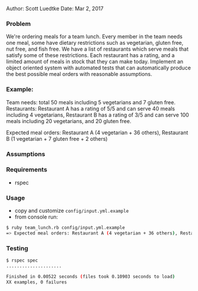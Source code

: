 Author: Scott Luedtke
Date: Mar 2, 2017

### Problem

We're ordering meals for a team lunch. Every member in the team needs one meal, some have dietary restrictions such as vegetarian, gluten free, nut free, and fish free. We have a list of restaurants which serve meals that satisfy some of these restrictions. Each restaurant has a rating, and a limited amount of meals in stock that they can make today. Implement an object oriented system with automated tests that can automatically produce the best possible meal orders with reasonable assumptions.

### Example:

Team needs: total 50 meals including 5 vegetarians and 7 gluten free.
Restaurants: Restaurant A has a rating of 5/5 and can serve 40 meals including 4 vegetarians,
Restaurant B has a rating of 3/5 and can serve 100 meals including 20 vegetarians, and 20 gluten free.

Expected meal orders: Restaurant A (4 vegetarian + 36 others), Restaurant B (1 vegetarian + 7 gluten free + 2 others)

### Assumptions


### Requirements
* rspec

### Usage
* copy and customize `config/input.yml.example`
* from console run:
```sh
$ ruby team_lunch.rb config/input.yml.example
=> Expected meal orders: Restaurant A (4 vegetarian + 36 others), Restaurant B (1 vegetarian + 7 gluten free + 2 others)
```

### Testing
```sh
$ rspec spec
.....................

Finished in 0.00522 seconds (files took 0.10903 seconds to load)
XX examples, 0 failures
```

